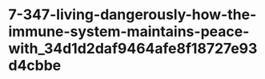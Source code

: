 # 7-347-living-dangerously-how-the-immune-system-maintains-peace-with_34d1d2daf9464afe8f18727e93d4cbbe